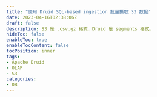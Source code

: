```yaml
---
title: "使用 Druid SQL-based ingestion 批量摄取 S3 数据"
date: 2023-04-16T02:38:06Z
draft: false
description: S3 是 .csv.gz 格式，Druid 是 segments 格式。
hideToc: false
enableToc: true
enableTocContent: false
tocPosition: inner
tags:
- Apache Druid
- OLAP
- S3
categories:
- DB
---
```


